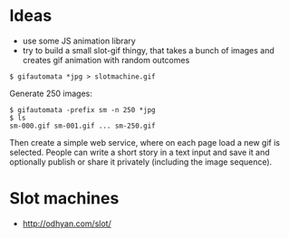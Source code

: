 # Ideas

* use some JS animation library
* try to build a small slot-gif thingy, that takes a bunch of images and creates gif animation with random outcomes

```
$ gifautomata *jpg > slotmachine.gif
```

Generate 250 images:

```
$ gifautomata -prefix sm -n 250 *jpg
$ ls
sm-000.gif sm-001.gif ... sm-250.gif
```

Then create a simple web service, where on each page load a new gif is
selected. People can write a short story in a text input and save it and
optionally publish or share it privately (including the image sequence).


# Slot machines

* http://odhyan.com/slot/

